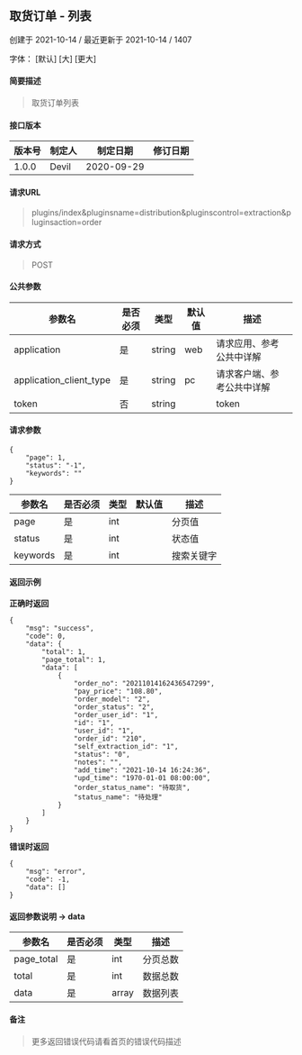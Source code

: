 ## 取货订单 - 列表

创建于 2021-10-14 / 最近更新于 2021-10-14 / 1407

字体： \[默认\] \[大\] \[更大\]

#### 简要描述

> 取货订单列表

#### 接口版本

| 版本号 | 制定人 | 制定日期 | 修订日期 |
| --- | --- | --- | --- |
| 1.0.0 | Devil | 2020-09-29 |  |

#### 请求URL

> plugins/index&pluginsname=distribution&pluginscontrol=extraction&pluginsaction=order

#### 请求方式

> POST

#### 公共参数

| 参数名 | 是否必须 | 类型 | 默认值 | 描述 |
| --- | --- | --- | --- | --- |
| application | 是 | string | web | 请求应用、参考公共中详解 |
| application\_client\_type | 是 | string | pc | 请求客户端、参考公共中详解 |
| token | 否 | string |  | token |

#### 请求参数

```
{
    "page": 1,
    "status": "-1",
    "keywords": ""
}
```

| 参数名 | 是否必须 | 类型 | 默认值 | 描述 |
| --- | --- | --- | --- | --- |
| page | 是 | int |  | 分页值 |
| status | 是 | int |  | 状态值 |
| keywords | 是 | int |  | 搜索关键字 |

#### 返回示例

**正确时返回**

```
{
    "msg": "success",
    "code": 0,
    "data": {
        "total": 1,
        "page_total": 1,
        "data": [
            {
                "order_no": "20211014162436547299",
                "pay_price": "108.80",
                "order_model": "2",
                "order_status": "2",
                "order_user_id": "1",
                "id": "1",
                "user_id": "1",
                "order_id": "210",
                "self_extraction_id": "1",
                "status": "0",
                "notes": "",
                "add_time": "2021-10-14 16:24:36",
                "upd_time": "1970-01-01 08:00:00",
                "order_status_name": "待取货",
                "status_name": "待处理"
            }
        ]
    }
}
```

**错误时返回**

```
{
    "msg": "error",
    "code": -1,
    "data": []
}
```

#### 返回参数说明 -> data

| 参数名 | 是否必须 | 类型 | 描述 |
| --- | --- | --- | --- |
| page\_total | 是 | int | 分页总数 |
| total | 是 | int | 数据总数 |
| data | 是 | array | 数据列表 |

#### 备注

> 更多返回错误代码请看首页的错误代码描述